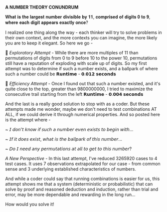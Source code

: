 
**A NUMBER THEORY CONUNDRUM**

𝐖𝐡𝐚𝐭 𝐢𝐬 𝐭𝐡𝐞 𝐥𝐚𝐫𝐠𝐞𝐬𝐭 𝐧𝐮𝐦𝐛𝐞𝐫 𝐝𝐢𝐯𝐢𝐬𝐢𝐛𝐥𝐞 𝐛𝐲 𝟏𝟏, 𝐜𝐨𝐦𝐩𝐫𝐢𝐬𝐞𝐝 𝐨𝐟 𝐝𝐢𝐠𝐢𝐭𝐬 𝟎 𝐭𝐨 𝟗, 𝐰𝐡𝐞𝐫𝐞 𝐞𝐚𝐜𝐡 𝐝𝐢𝐠𝐢𝐭 𝐚𝐩𝐩𝐞𝐚𝐫𝐬 𝐞𝐱𝐚𝐜𝐭𝐥𝐲 𝐨𝐧𝐜𝐞?

I realized one thing along the way - each thinker will try to solve problems in their own context, and the more contexts you can imagine, the more likely you are to keep it elegant. So here we go -

💫 *Exploratory Attempt* - While there are more multiples of 11 than permutations of digits from 0 to 9 before 10 to the power 10, permutations still have a reputation of exploding with scale up of digits. So my first attempt was to determine if such a number exists, and a ballpark of where such a number could be 
𝗥𝘂𝗻𝘁𝗶𝗺𝗲 - 𝟬.𝟬𝟭𝟮 𝘀𝗲𝗰𝗼𝗻𝗱𝘀

💫 *Efficiency Attempt* - Once I found out that such a number existed, and it's quite close to the top, greater than 9800000000, I tried to maximize the consecutive trail starting from the left 
𝗥𝘂𝗻𝘁𝗶𝗺𝗲 - 𝟬.𝟬𝟬𝟰 𝘀𝗲𝗰𝗼𝗻𝗱𝘀

And the last is a really good solution to stop with as a coder.
But these attempts made me wonder, maybe we don't need to test combinations AT ALL, if we could derive it through numerical properties. And so posted here is the attempt where -

~ 𝘐 𝘥𝘰𝘯'𝘵 𝘬𝘯𝘰𝘸 𝘪𝘧 𝘴𝘶𝘤𝘩 𝘢 𝘯𝘶𝘮𝘣𝘦𝘳 𝘦𝘷𝘦𝘯 𝘦𝘹𝘪𝘴𝘵𝘴 𝘵𝘰 𝘣𝘦𝘨𝘪𝘯 𝘸𝘪𝘵𝘩...

~ 𝘐𝘧 𝘪𝘵 𝘥𝘰𝘦𝘴 𝘦𝘹𝘪𝘴𝘵, 𝘸𝘩𝘢𝘵 𝘪𝘴 𝘵𝘩𝘦 𝘣𝘢𝘭𝘭𝘱𝘢𝘳𝘬 𝘰𝘧 𝘵𝘩𝘪𝘴 𝘯𝘶𝘮𝘣𝘦𝘳...

~ 𝘋𝘰 𝘐 𝘯𝘦𝘦𝘥 𝘢𝘯𝘺 𝘱𝘦𝘳𝘮𝘶𝘵𝘢𝘵𝘪𝘰𝘯𝘴 𝘢𝘵 𝘢𝘭𝘭 𝘵𝘰 𝘨𝘦𝘵 𝘵𝘰 𝘵𝘩𝘪𝘴 𝘯𝘶𝘮𝘣𝘦𝘳?

*A New Perspective* - In this last attempt, I've reduced 3265920 cases to 4 test cases. It uses 7 observations extrapolated for our case - from common sense and 3 underlying established characteristics of numbers.

And while a coder could say that running combinations is easier for us, this attempt shows me that a system (deterministic or probabilistic) that can solve by proof and reasoned deduction and induction, rather than trial and error, may be more dependable and rewarding in the long run...

How would you solve it!
